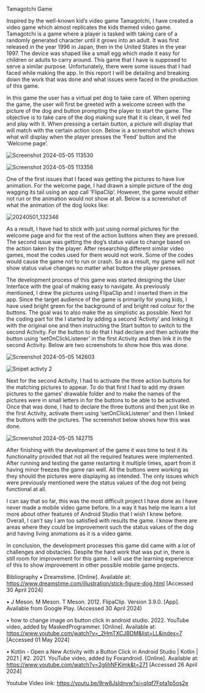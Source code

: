Tamagotchi Game

Inspired by the well-known kid’s video game Tamagotchi, I have created a video game which almost replicates the kids themed video game. Tamagotchi is a game where a player is tasked with taking care of a randomly generated character until it grows into an adult. It was first released in the year 1996 in Japan, then in the United States in the year 1997. The device was shaped like a small egg which made it easy for children or adults to carry around. This game that I have is supposed to serve a similar purpose. Unfortunately, there were some issues that I had faced while making the app. In this report I will be detailing and breaking down the work that was done and what issues were faced in the production of this game.

In this game the user has a virtual pet dog to take care of. When opening the game, the user will first be greeted with a welcome screen with the picture of the dog and button prompting the player to start the game. The objective is to take care of the dog making sure that it is clean, it well fed and play with it. When pressing a certain button, a picture will display that will match with the certain action icon. Below is a screenshot which shows what will display when the player presses the ‘Feed’ button and the ‘Welcome page’.

![Screenshot 2024-05-05 113530](https://github.com/Thabiso67/Tamagotchi_Game/assets/160724052/73fe5193-8a02-4736-bd14-38cb764444c0)

![Screenshot 2024-05-05 113356](https://github.com/Thabiso67/Tamagotchi_Game/assets/160724052/ffc51a15-5cb2-4dd3-ad83-1ed8b092ea75)

One of the first issues that I faced was getting the pictures to have live animation. For the welcome page, I had drawn a simple picture of the dog wagging its tail using an app call ‘FlipaClip’. However, the game would either not run or the animation would not show at all. Below is a screenshot of what the animation of the dog looks like:

![20240501_132346](https://github.com/Thabiso67/Tamagotchi_Game/assets/160724052/6e941dd5-7351-4817-b35d-adc5ad36f5d9)

As a result, I have had to stick with just using normal pictures for the welcome page and for the rest of the action buttons when they are pressed. The second issue was getting the dog’s status value to change based on the action taken by the player. After researching different similar video games, most the codes used for them would not work. Some of the codes would cause the game not to run or crash. So as a result, my game will not show status value changes no matter what button the player presses.

The development process of this game was started designing the User Interface with the goal of making easy to navigate. As previously mentioned, I drew the pictures using FlipaClip and I inserted them in the app. Since the target audience of the game is primarily for young kids, I have used bright green for the background of and bright red colour for the buttons. The goal was to also make the as simplistic as possible. Next for the coding part for the I started by adding a second ‘Activity’ and linking it with the original one and then instructing the Start button to switch to the second Activity. For the button to do that I had declare and then activate the button using ‘setOnClickListener’ in the first Activity and then link it in the second Activity. Below are two screenshots to show how this was done. 

![Screenshot 2024-05-05 142603](https://github.com/Thabiso67/Tamagotchi_Game/assets/160724052/5b509e56-25e2-491e-b3ea-060c70d26e6a)

![Snipet activty 2](https://github.com/Thabiso67/Tamagotchi_Game/assets/160724052/88e5cb04-b56a-42d6-9658-508c2e522665)

Next for the second Activity, I had to activate the three action buttons for the matching pictures to appear. To do that first I had to add my drawn pictures to the games’ drawable folder and to make the names of the pictures were in small letters in for the buttons to be able to be activated. Once that was done, I had to declare the three buttons and then just like in the first Activity, activate them using ‘setOnClickListener’ and then I linked the buttons with the pictures. The screenshot below shows how this was done.

![Screenshot 2024-05-05 142715](https://github.com/Thabiso67/Tamagotchi_Game/assets/160724052/3be031ec-eee7-46d5-b033-be2a927b9de0)

After finishing with the development of the game it was time to test it its functionality provided that not all the required features were implemented. After running and testing the game restarting it multiple times, apart from it having minor freezes the game ran well. All the buttons were working as they should the pictures were displaying as intended. The only issues which were previously mentioned were the status values of the dog not being functional at all.

I can say that so far, this was the most difficult project I have done as I have never made a mobile video game before. In a way it has help me learn a lot more about other features of Android Studio that I wish I knew before. Overall, I can’t say I am too satisfied with results the game. I know there are areas where they could be improvement such the status values of the dog and having living animations as it is a video game.

In conclusion, the development processes this game did came with a lot of challenges and obstacles. Despite the hard work that was put in, there is still room for improvement for this game. I will use the learning experience of this to show improvement in other possible mobile game projects.

Bibliography
•	Dreamstime. [Online].  Available at: https://www.dreamstime.com/illustration/stick-figure-dog.html [Accessed 30 April 2024]

•	J Meson. M Meson. T Meson. 2012. FlipaClip. Version 3.9.0. [App]. Available from Google Play. (Accessed 30 April 2024)

•	how to change image on button click in android studio. 2022. YouTube video, added by MaskedProgrammer. [Online]. Available at: https://www.youtube.com/watch?v=_2HmTXCJBDM&list=LL&index=7 [Accessed 01 May 2024]

•	Kotlin - Open a New Activity with a Button Click in Android Studio | Kotlin | 2021 | #2. 2021. YouTube video, added by Foxandroid. [Online]. Available at: https://www.youtube.com/watch?v=2gljhNFKimk&t=271 [Accessed 26 April 2024]

Youtube Video link: https://youtu.be/9rw8Jsldnvw?si=qIqf7Fpta1p5os2e
